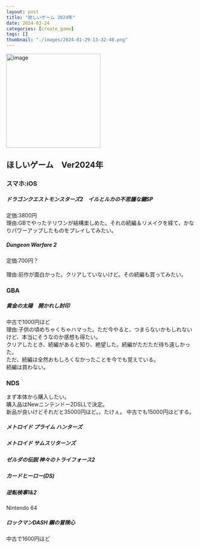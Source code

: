```yaml
---
layout: post
title: "欲しいゲーム 2024年"
date: 2024-03-24
categories: [create_game]
tags: []
thumbnail: "./images/2024-01-29-13-32-40.png"
---
```


<img src="{{ './images/2024-01-29-13-32-40.png' }}" alt="image" width="250" class="center-image"/>
  
## ほしいゲーム　Ver2024年

### スマホ:iOS  

##### ドラゴンクエストモンスターズ2　イルとルカの不思議な鍵SP  
定価:3800円  
<a class="post-link" href="https://apps.apple.com/jp/app/%E3%83%89%E3%83%A9%E3%82%B4%E3%83%B3%E3%82%AF%E3%82%A8%E3%82%B9%E3%83%88%E3%83%A2%E3%83%B3%E3%82%B9%E3%82%BF%E3%83%BC%E3%82%BA2-%E3%82%A4%E3%83%AB%E3%81%A8%E3%83%AB%E3%82%AB%E3%81%AE%E4%B8%8D%E6%80%9D%E8%AD%B0%E3%81%AA%E9%8D%B5sp/id1496918059">
</a>
理由:GBでやったテリワンが結構楽しめた。それの続編＆リメイクを経て、かなりパワーアップしたものをプレイしてみたい。  

##### Dungeon Warfare 2  
定価:700円？  
<a class="post-link" href="https://apps.apple.com/au/app/dungeon-warfare-2/id1453661259?l=ja">
</a>  
理由:前作が面白かった。クリアしていないけど。その続編も買ってみたい。  


### GBA
##### 黄金の太陽　開かれし封印
中古で1000円ほど  
理由:子供の頃めちゃくちゃハマった。ただ今やると、つまらないかもしれないけど、本当にそうなのか感想も得たい。  
    クリアしたとき、続編があると知り、絶望した。続編がただただ待ち遠しかった。  
    ただ、続編は全然おもしろくなかったことを今でも覚えている。  
    続編は買わない。  
        


### NDS
まず本体から購入したい。  
購入品はNewニンテンドー2DSLLで決定。  
新品が良いけどそれだと35000円ほど。。たけぇ。
中古でも15000円ほどする。  
    

##### メトロイド プライム ハンターズ

##### メトロイド サムスリターンズ

##### ゼルダの伝説 神々のトライフォース2

##### カードヒーロー(DS)

##### 逆転検事1&2

Nintendo 64
##### ロックマンDASH 鋼の冒険心
中古で1600円ほど